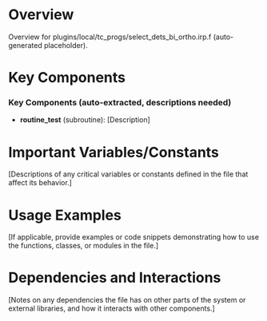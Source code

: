 # Overview

Overview for plugins/local/tc_progs/select_dets_bi_ortho.irp.f (auto-generated placeholder).

# Key Components

### Key Components (auto-extracted, descriptions needed)
- **routine_test** (subroutine): [Description]

# Important Variables/Constants

[Descriptions of any critical variables or constants defined in the file that affect its behavior.]

# Usage Examples

[If applicable, provide examples or code snippets demonstrating how to use the functions, classes, or modules in the file.]

# Dependencies and Interactions

[Notes on any dependencies the file has on other parts of the system or external libraries, and how it interacts with other components.]
